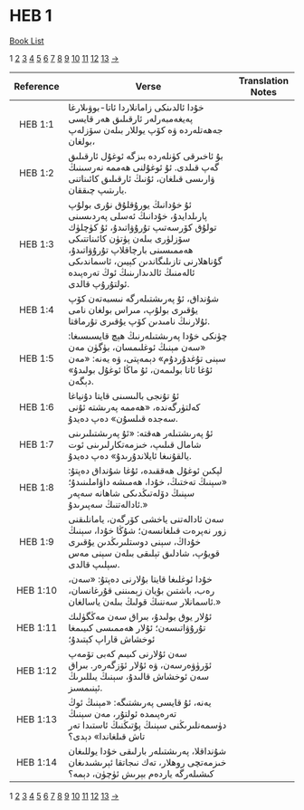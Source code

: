# HEB 1
[Book List](../README.md)

1 [2](./chapter_2.md) [3](./chapter_3.md) [4](./chapter_4.md) [5](./chapter_5.md) [6](./chapter_6.md) [7](./chapter_7.md) [8](./chapter_8.md) [9](./chapter_9.md) [10](./chapter_10.md) [11](./chapter_11.md) [12](./chapter_12.md) [13](./chapter_13.md) [->](./chapter_2.md)

| Reference | Verse | Translation Notes |
|:---------:|-------|-------------------|
|HEB 1:1|خۇدا ئالدىنكى زامانلاردا ئاتا-بوۋىلارغا پەيغەمبەرلەر ئارقىلىق ھەر قايسى جەھەتلەردە ۋە كۆپ يوللار بىلەن سۆزلەپ بولغان،||
|HEB 1:2|بۇ ئاخىرقى كۈنلەردە بىزگە ئوغۇل ئارقىلىق گەپ قىلدى. ئۇ ئوغۇلنى ھەممە نەرسىنىڭ ۋارىسى قىلغان، ئۇنىڭ ئارقىلىق كائىناتنى يارىتىپ چىققان.||
|HEB 1:3|ئۇ خۇدانىڭ يورۇقلۇق نۇرى بولۇپ پارىلدايدۇ، خۇدانىڭ ئەسلى پەردىسىنى تولۇق كۆرسەتىپ تۇرۇۋاتىدۇ، ئۇ كۈچلۈك سۆزلۈرى بىلەن پۈتۈن كائىناتتىكى ھەممىسىنى بارچاقلاپ تۇرۇۋاتىدۇ، گۇناھلارنى تازىلىگاندىن كېيىن، ئاسماندىكى ئالەمنىڭ ئالدىدارىنىڭ ئوڭ تەرەپىدە ئولتۇرۇپ قالدى.||
|HEB 1:4|شۇنداق، ئۇ پەرىشتىلەرگە نىسبەتەن كۆپ يۇقىرى بولۇپ، مىراس بولغان نامى ئۇلارنىڭ نامىدىن كۆپ يۇقىرى تۇرماقتا.||
|HEB 1:5|چۈنكى خۇدا پەرىشتىلەرنىڭ ھېچ قايسىسىغا: «سەن مېنىڭ ئوغلىمسان، بۈگۈن مەن سېنى تۇغدۇردۇم» دېمەپتى، ۋە يەنە: «مەن ئۇغا ئاتا بولىمەن، ئۇ ماڭا ئوغۇل بولىدۇ» دېگەن.||
|HEB 1:6|ئۇ تۇنجى بالىسىنى قايتا دۇنياغا كەلتۈرگەندە، «ھەممە پەرىشتە ئۇنى سەجدە قىلسۇن» دەپ دەيدۇ.||
|HEB 1:7|ئۇ پەرىشتىلەر ھەقتە: «ئۇ پەرىشتىلىرىنى شامال قىلىپ، خىزمەتكارلىرىنى ئوت يالقۇنىغا ئايلاندۇرىدۇ» دەپ دەيدۇ.||
|HEB 1:8|لېكىن ئوغۇل ھەققىدە، ئۇغا شۇنداق دەپتۇ: «سېنىڭ تەختىڭ، خۇدا، ھەمىشە داۋاملىنىدۇ؛ سېنىڭ دۆلەتىڭدىكى شاھانە سەپەر ئادالەتنىڭ سەپىرىدۇ.»||
|HEB 1:9|سەن ئادالەتنى ياخشى كۆرگەن، يامانلىقنى زور نەپرەت قىلغانسەن؛ شۇڭا خۇدا، سېنىڭ خۇداڭ، سېنى دوستلىرىڭدىن يۇقىرى قويۇپ، شادلىق تېلىقى بىلەن سېنى مەس سېلىپ قالدى.||
|HEB 1:10|خۇدا ئوغلىغا قايتا بۇلارنى دەپتۇ: «سەن، رەب، باشتىن بۇيان زېمىننى قۇرغانسان، ئاسمانلار سەننىڭ قولىڭ بىلەن ياسالغان.»||
|HEB 1:11|ئۇلار يوق بولىدۇ، بىراق سەن مەڭگۈلىك تۇرۇۋاتىسەن؛ ئۇلار ھەممىسى كىيىمغا ئوخشاش قاراپ كېتىدۇ؛||
|HEB 1:12|سەن ئۇلارنى كىيىم كەبى تۆمەپ ئۆرۈۋەرسەن، ۋە ئۇلار ئۆزگەرەر. بىراق سەن ئوخشاش قالىدۇ، سېنىڭ يىللىرىڭ ئېنىمسىز.||
|HEB 1:13|يەنە، ئۇ قايسى پەرىشتىگە: «مېنىڭ ئوڭ تەرەپىمدە ئولتۇر، مەن سېنىڭ دۈسمەنلىرىڭنى سېنىڭ پۇتىڭنىڭ ئاستىدا تەر تاش قىلغاندا» دېدى؟||
|HEB 1:14|شۇنداقلا، پەرىشتىلەر بارلىقى خۇدا يوللىغان خىزمەتچى روھلار، تەك نىجاتقا ئېرىشىدىغان كىشىلەرگە ياردەم بېرىش ئۈچۈن، دېمە؟||


1 [2](./chapter_2.md) [3](./chapter_3.md) [4](./chapter_4.md) [5](./chapter_5.md) [6](./chapter_6.md) [7](./chapter_7.md) [8](./chapter_8.md) [9](./chapter_9.md) [10](./chapter_10.md) [11](./chapter_11.md) [12](./chapter_12.md) [13](./chapter_13.md) [->](./chapter_2.md)